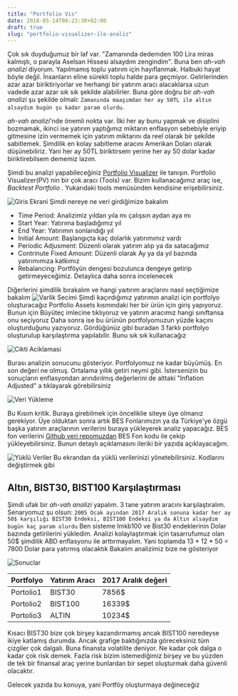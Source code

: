 ```yaml
---
title: "Portfolio Vis"
date: 2018-05-14T08:23:30+02:00
draft: true
slug: "portfolio-visualizer-ile-analiz"
---
```


Çok sık duyduğumuz bir laf var. "Zamanında dedemden 100 Lira miras kalmıştı, o parayla Aselsan Hissesi alsaydım zengindim".
Buna ben *ah-vah analizi* diyorum. Yapılmamış toplu yatırım için hayıflanmak. Halbuki hayat böyle değil. İnsanların eline sürekli toplu halde para geçmiyor. Gelirlerinden azar azar biriktiriyorlar ve herhangi bir yatırım aracı alacaklarsa uzun vadede azar azar sık sık şekilde alabilirler. Buna göre doğru bir *ah-vah analizi* şu şekilde olmalı: `Zamanında maaşımdan her ay 50TL ile altın alsaydım bugün şu kadar param olurdu`.


*ah-vah analizi*'nde  önemli nokta var. İlki her ay bunu yapmak ve disiplini bozmamak, ikinci ise yatırım yaptığımız miktarın enflasyon sebebiyle eriyip gitmesine izin vermemek için yatırım miktarını da reel olarak bir şekilde sabitlemek. Şimdilik en kolay sabitleme aracını Amerikan Doları olarak düşünebiliriz. Yani her ay 50TL biriktirsem yerine her ay 50 dolar kadar biriktirebilsem dememiz lazım.

Şimdi bu analizi yapabileceğiniz [Portfolio Visualizer](https://www.portfoliovisualizer.com/) ile tanışın. Portfolio Visualizer(PV) nin bir çok aracı (Tools) var. Bizim kullanacağımız araç ise, *Backtest Portfolio* . Yukarıdaki tools menüsünden kendisine erişebilirsiniz.

![Giris Ekrani](/img/portviz/giris.png)
Şimdi nereye ne veri girdiğimize bakalım

* Time Period: Analizimiz yıldan yıla mı çalışsın aydan aya mı
* Start Year: Yatırıma başladığımız yıl
* End Year: Yatırımın sonlandığı yıl
* Initial Amount:  Başlangıçta kaç dolarlık yatırımımız vardı
* Periodic Adjusment: Düzenli olarak yatırım alıp ya da satacağımız
 * Contrinute Fixed Amount: Düzenli olarak Ay ya da yıl bazında yatırımımıza katkımız
* Rebalancing: Portföyün dengesi bozulunca dengeye getirip getirmeyeceğimiz. Detaylıca daha sonra incelenecek

Diğerlerini şimdilik bırakalım ve hangi yaıtırım araçlarını nasıl seçtiğimize bakalım
![Varlik Secimi](/img/portviz/asset-pick.png)
Şimdi kaçırdığımız yatırımın analizi için portfolyo oluşturacağız
Portfolio Assets kısmındaki her bir ürün için giriş yapıyoruz. Bunun için Büyüteç imlecine tıklıyoruz ve yatırım aracımız hangi sınıftansa onu seçiyoruz
Daha sonra ise bu ürünün portfolyomuzun yüzde kaçını oluşturduğunu yazıyoruz.
Gördüğünüz gibi buradan 3 farklı portfolyo oluşturulup karşılaştırma yapılabilir. Bunu sık sık kullanacağız

![Cikti Aciklamasi](/img/portviz/output-modes.png)

Burası analizin sonucunu gösteriyor. Portfolyomuz ne kadar büyümüş. En son değeri ne olmuş. Ortalama yıllık getiri neymi gibi.
İstersenizin bu sonuçların enflasyondan arındırılmış değerlerini de alttaki "Inflation Adjusted" a tıklayarak görebilirsiniz

![Veri Yükleme](/img/portviz/asset-import.png)

Bu Kısım kritik. Buraya girebilmek için önceliklie siteye üye olmanız gerekiyor.
Üye olduktan sonra artık BES Fonlarımızın ya da Türkiye'ye özgü başka yatırım araçlarının verilerini buraya yükleyerek analiz yapacağız. BES fon verilerini  [Github veri repomuzdan](https://github.com/KenardaPara/veriler) BES Fon kodu ile çekip yükleyebilirsiniz.
Bunun detaylı açıklamasını ileriki bir yazıda açıklayacağım.


![Yüklü Veriler](/img/portviz/saved-model.png)
Bu ekrandan da yüklü verilerinizi yönetebilirsiniz. Kodlarını değiştirmek gibi


## Altın, BIST30, BIST100 Karşılaştırması

Şimdi ufak bir *ah-vah analizi* yapalım. 3 tane yatırım aracını karşılaştıralım. Senaryomuz şu olsun:
`2005 Ocak ayından 2017 Aralık sonuna kadar her ay 50$ karşılığı BIST30 Endeksi, BIST100 Endeksi ya da Altın alsaydım bugün kaç param olurdu`
Ben sisteme Imkb100 ve Bist30 endeklerinin Dolar bazında getirilerini yükledim. Analizi kolaylaştırmak için tasarrufumuz olan 50$ şimdilik ABD enflasyonu ile arttırmayalım. Yani toplamda 13 * 12 * 50 = 7800 Dolar para yatırmış olacaktık
Bakalım analizimiz bize ne gösteriyor

![Sonuclar](/img/portviz/sonuc.png)


Portfolyo | Yatırım Aracı | 2017 Aralık değeri
-----------|-----|----
Portolio1 | BIST30 | 7856$
Portolio2 | BIST100 | 16339$
Portolio3 | ALTIN | 10234$


Kısacı BIST30 bize çok birşey kazandırmamış ancak BIST100 neredeyse ikiye katlamış durumda. Ancak grafige baktığınızda göreceksiniz tüm çizgiler çok dalgalı. Buna finansta volatilite deniyor. Ne kadar çok dalga o kadar çok risk demek. Fazla risk bizim istemediğimiz birşey ve bu yüzden de tek bir finansal araç yerine bunlardan bir sepet oluşturmak daha güvenli olacaktır.

Gelecek yazıda bu konuya, yani Portföy oluşturmaya değineceğiz
